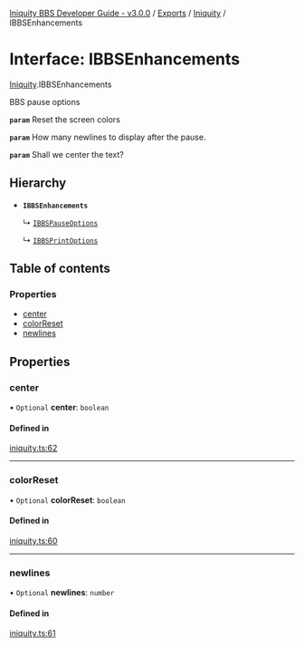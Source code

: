 [Iniquity BBS Developer Guide - v3.0.0](../README.md) / [Exports](../modules.md) / [Iniquity](../modules/Iniquity.md) / IBBSEnhancements

# Interface: IBBSEnhancements

[Iniquity](../modules/Iniquity.md).IBBSEnhancements

BBS pause options

**`param`** Reset the screen colors

**`param`** How many newlines to display after the pause.

**`param`** Shall we center the text?

## Hierarchy

- **`IBBSEnhancements`**

  ↳ [`IBBSPauseOptions`](Iniquity.IBBSPauseOptions.md)

  ↳ [`IBBSPrintOptions`](Iniquity.IBBSPrintOptions.md)

## Table of contents

### Properties

- [center](Iniquity.IBBSEnhancements.md#center)
- [colorReset](Iniquity.IBBSEnhancements.md#colorreset)
- [newlines](Iniquity.IBBSEnhancements.md#newlines)

## Properties

### center

• `Optional` **center**: `boolean`

#### Defined in

[iniquity.ts:62](https://github.com/iniquitybbs/iniquity/blob/996930f/packages/core/src/iniquity.ts#L62)

___

### colorReset

• `Optional` **colorReset**: `boolean`

#### Defined in

[iniquity.ts:60](https://github.com/iniquitybbs/iniquity/blob/996930f/packages/core/src/iniquity.ts#L60)

___

### newlines

• `Optional` **newlines**: `number`

#### Defined in

[iniquity.ts:61](https://github.com/iniquitybbs/iniquity/blob/996930f/packages/core/src/iniquity.ts#L61)
